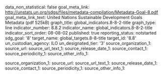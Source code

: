 data_non_statistical: false
goal_meta_link: http://unstats.un.org/sdgs/files/metadata-compilation/Metadata-Goal-8.pdf
goal_meta_link_text: United Nations Sustainable Development Goals Metadata (pdf 525kB)
graph_title: global_indicators.8-8-2-title
graph_type: line
indicator_number: 8.8.2
indicator_name: global_indicators.8-8-2-title
indicator_sort_order: 08-08-02
published: true
reporting_status: notstarted
sdg_goal: '8'
target_name: global_targets.8-8-title
target_id: '8.8'
un_custodian_agency: ILO
un_designated_tier: '3'
source_organization_1: 
source_url: 
source_url_text_1: 
source_release_date_1: 
source_contact_1: 
source_periodicity_1: 
source_other_info_1: 

source_organization_1: 
source_url: 
source_url_text_1: 
source_release_date_1: 
source_contact_1: 
source_periodicity_1: 
source_other_info_1: 
